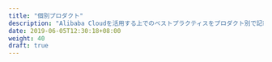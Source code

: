 ```yaml
---
title: "個別プロダクト"
description: "Alibaba Cloudを活用する上でのベストプラクティスをプロダクト別で記載"
date: 2019-06-05T12:30:18+08:00
weight: 40
draft: true
---
```

<!-- descriptionがコンテンツの前に表示されます -->

<!-- コンテンツを書くときはこの下に記載ください -->



<!-- 配下タイトル一覧がコンテンツの後に表示されます -->